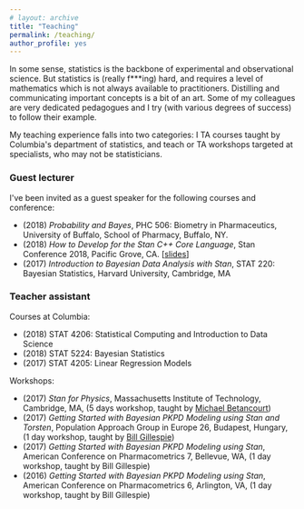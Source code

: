 ```yaml
---
# layout: archive
title: "Teaching"
permalink: /teaching/
author_profile: yes
---
```


In some sense, statistics is the backbone of experimental and observational science.
But statistics is (really f***ing) hard, and requires a level of mathematics which is not always
available to practitioners.
Distilling and communicating important concepts is a bit of an art. 
Some of my colleagues are very dedicated pedagogues and I try (with various degrees of success)
to follow their example.

My teaching experience falls into two categories:
I TA courses taught by Columbia's department of statistics,
and teach or TA workshops targeted at specialists, who may not be statisticians.

### Guest lecturer

I've been invited as a guest speaker for the following courses and conference:

* (2018) _Probability and Bayes_, PHC 506: Biometry in Pharmaceutics, University of Buffalo, School of Pharmacy, Buffalo, NY.
* (2018) _How to Develop for the Stan C++ Core Language_, Stan Conference 2018, Pacific Grove, CA. [[slides](https://github.com/charlesm93/presentations-and-writing/blob/master/StanCon2018_tutorial/Roadmap.pdf)]
* (2017) _Introduction to Bayesian Data Analysis with Stan_, STAT 220: Bayesian Statistics, Harvard University, Cambridge, MA

### Teacher assistant

Courses at Columbia:

* (2018) STAT 4206: Statistical Computing and Introduction to Data Science
* (2018) STAT 5224: Bayesian Statistics
* (2017) STAT 4205: Linear Regression Models

Workshops:

* (2017) _Stan for Physics_, Massachusetts Institute of Technology, Cambridge, MA,
(5 days workshop, taught by [Michael Betancourt](https://betanalpha.github.io))
* (2017) _Getting Started with Bayesian PKPD Modeling using Stan and Torsten_, Population Approach Group in Europe 26, Budapest, Hungary, (1 day workshop, taught by [Bill Gillespie](https://metrumrg.com/team_member/william-r-gillespie-ph-d/))
* (2017) _Getting Started with Bayesian PKPD Modeling using Stan_, American Conference on Pharmacometrics 7, Bellevue, WA, (1 day workshop, taught by Bill Gillespie)
* (2016) _Getting Started with Bayesian PKPD Modeling using Stan_, American Conference on Pharmacometrics 6, Arlington, VA, (1 day workshop, taught by Bill Gillespie)

